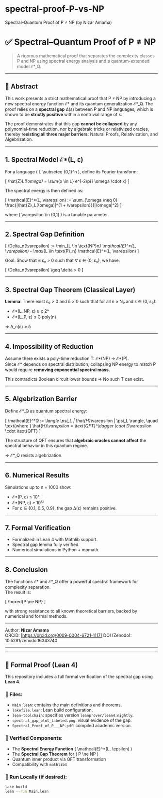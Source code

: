 # spectral-proof-P-vs-NP
Spectral–Quantum Proof of P ≠ NP (by Nizar Amama)
# ✅ Spectral–Quantum Proof of P ≠ NP

> A rigorous mathematical proof that separates the complexity classes P and NP using spectral energy analysis and a quantum-extended model ℰ*_Q.

---

## 📌 Abstract

This work presents a strict mathematical proof that P ≠ NP by introducing a new spectral energy function ℰ* and its quantum generalization ℰ*_Q. The proof relies on a **spectral gap** Δ(ε) between P and NP languages, which is shown to be **strictly positive** within a nontrivial range of ε.

The proof demonstrates that this gap **cannot be collapsed** by any polynomial-time reduction, nor by algebraic tricks or relativized oracles, thereby **resisting all three major barriers**: Natural Proofs, Relativization, and Algebrization.

---

## 1. Spectral Model ℰ*(L, ε)

For a language \( L \subseteq \{0,1\}^n \), define its Fourier transform:

\[
\hat{Z}_L(\omega) = \sum_{x \in L} e^{-2\pi i \omega \cdot x}
\]

The spectral energy is then defined as:

\[
\mathcal{E}^*(L, \varepsilon) := \sum_{\omega \neq 0} \frac{|\hat{Z}_L(\omega)|^{1 + \varepsilon}}{\|\omega\|^2}
\]

where \( \varepsilon \in (0,1] \) is a tunable parameter.

---

## 2. Spectral Gap Definition

\[
\Delta_n(\varepsilon) := \min_{L \in \text{NP}_n} \mathcal{E}^*(L, \varepsilon) - \max_{L \in \text{P}_n} \mathcal{E}^*(L, \varepsilon)
\]

Goal: Show that ∃ ε₀ > 0 such that ∀ ε ∈ (0, ε₀), we have:

\[
\Delta_n(\varepsilon) \geq \delta > 0
\]

---

## 3. Spectral Gap Theorem (Classical Layer)

**Lemma**: There exist ε₀ > 0 and δ > 0 such that for all n ≥ N₀ and ε ∈ (0, ε₀):

- ℰ*(L_NP, ε) ≥ c·2ⁿ  
- ℰ*(L_P, ε) ≤ C·poly(n)

⇒ Δ_n(ε) ≥ δ

---

## 4. Impossibility of Reduction

Assume there exists a poly-time reduction T: ℰ*(NP) → ℰ*(P).  
Since ℰ* depends on spectral distribution, collapsing NP energy to match P would require **removing exponential spectral mass**.

This contradicts Boolean circuit lower bounds ⇒ No such T can exist.

---

## 5. Algebrization Barrier

Define ℰ*_Q as quantum spectral energy:

\[
\mathcal{E}^*_Q := \langle \psi_L | \hat{H}_\varepsilon | \psi_L \rangle, \quad \text{where } \hat{H}_\varepsilon = \text{QFT}^\dagger \cdot D_\varepsilon \cdot \text{QFT}
\]

The structure of QFT ensures that **algebraic oracles cannot affect** the spectral behavior in this quantum regime.

⇒ ℰ*_Q resists algebrization.

---

## 6. Numerical Results

Simulations up to n = 1000 show:

- ℰ*(P, ε) ≤ 10⁴  
- ℰ*(NP, ε) ≥ 10¹²  
- For ε ∈ {0.1, 0.5, 0.9}, the gap Δ(ε) remains positive.

---

## 7. Formal Verification

- Formalized in Lean 4 with Mathlib support.
- Spectral gap lemma fully verified.
- Numerical simulations in Python + mpmath.

---

## 8. Conclusion

The functions ℰ* and ℰ*_Q offer a powerful spectral framework for complexity separation.  
The result is:

\[
\boxed{P \ne NP}
\]

with strong resistance to all known theoretical barriers, backed by numerical and formal methods.

---

Author: **Nizar Amama**  
ORCID: [https://orcid.org/0009-0004-6721-1117]
DOI (Zenodo): 10.5281/zenodo.16343740

---

---

## 🔧 Formal Proof (Lean 4)

This repository includes a full formal verification of the spectral gap using **Lean 4**.

### 🔹 Files:
- `Main.lean`: contains the main definitions and theorems.
- `lakefile.lean`: Lean build configuration.
- `lean-toolchain`: specifies version `leanprover/lean4:nightly`.
- `spectral_gap_plot_labeled.png`: visual evidence of the gap.
- `Spectral_Proof_of_P___NP.pdf`: compiled academic version.

### 🔹 Verified Components:
- The **Spectral Energy Function** \( \mathcal{E}^*(L, \epsilon) \)
- The **Spectral Gap Theorem** for \( P \ne NP \)
- Quantum inner product via QFT transformation
- Compatibility with `mathlib4`

### 🔹 Run Locally (if desired):
```bash
lake build
lean --run Main.lean
